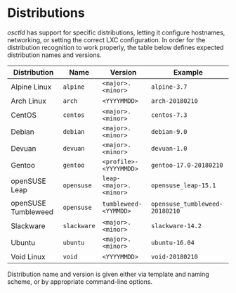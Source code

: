 # Distributions
*osctld* has support for specific distributions, letting it configure hostnames,
networking, or setting the correct LXC configuration. In order for the
distribution recognition to work properly, the table below defines expected
distribution names and versions.

Distribution         | Name                   | Version                | Example
---------------------|------------------------|------------------------|------------------
Alpine Linux         | `alpine`               | `<major>.<minor>`      | `alpine-3.7`
Arch Linux           | `arch`                 | `<YYYYMMDD>`           | `arch-20180210`
CentOS               | `centos`               | `<major>.<minor>`      | `centos-7.3`
Debian               | `debian`               | `<major>.<minor>`      | `debian-9.0`
Devuan               | `devuan`               | `<major>.<minor>`      | `devuan-1.0`
Gentoo               | `gentoo`               | `<profile>-<YYYYMMDD>` | `gentoo-17.0-20180210`
openSUSE Leap        | `opensuse`             | `leap-<major>.<minor>` | `opensuse_leap-15.1`
openSUSE Tumbleweed  | `opensuse`             | `tumbleweed-<YYMMDD>`  | `opensuse_tumbleweed-20180210`
Slackware            | `slackware`            | `<major>.<minor>`      | `slackware-14.2`
Ubuntu               | `ubuntu`               | `<major>.<minor>`      | `ubuntu-16.04`
Void Linux           | `void`                 | `<YYYYMMDD>`           | `void-20180210`

Distribution name and version is given either via template and naming scheme,
or by appropriate command-line options.
